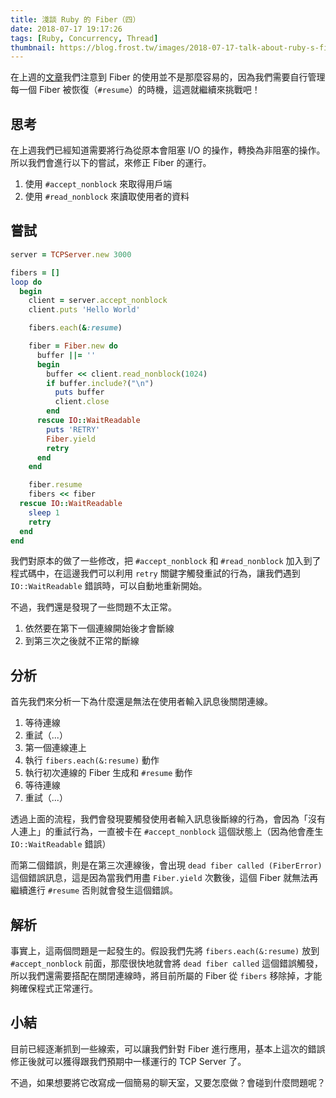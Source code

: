 ```yaml
---
title: 淺談 Ruby 的 Fiber（四）
date: 2018-07-17 19:17:26
tags: [Ruby, Concurrency, Thread]
thumbnail: https://blog.frost.tw/images/2018-07-17-talk-about-ruby-s-fiber-part-4/thumbnail.jpg
---
```


在上週的[文章](https://blog.frost.tw/posts/2018/07/10/Talk-about-ruby-s-fiber-Part-3/)我們注意到 Fiber 的使用並不是那麼容易的，因為我們需要自行管理每一個 Fiber 被恢復（`#resume`）的時機，這週就繼續來挑戰吧！

<!-- more -->

## 思考

在上週我們已經知道需要將行為從原本會阻塞 I/O 的操作，轉換為非阻塞的操作。所以我們會進行以下的嘗試，來修正 Fiber 的運行。

1. 使用 `#accept_nonblock` 來取得用戶端
2. 使用 `#read_nonblock` 來讀取使用者的資料

## 嘗試

```ruby
server = TCPServer.new 3000

fibers = []
loop do
  begin
    client = server.accept_nonblock
    client.puts 'Hello World'

    fibers.each(&:resume)

    fiber = Fiber.new do
      buffer ||= ''
      begin
        buffer << client.read_nonblock(1024)
        if buffer.include?("\n")
          puts buffer
          client.close
        end
      rescue IO::WaitReadable
        puts 'RETRY'
        Fiber.yield
        retry
      end
    end

    fiber.resume
    fibers << fiber
  rescue IO::WaitReadable
    sleep 1
    retry
  end
end
```

我們對原本的做了一些修改，把 `#accept_nonblock` 和 `#read_nonblock` 加入到了程式碼中，在這邊我們可以利用 `retry` 關鍵字觸發重試的行為，讓我們遇到 `IO::WaitReadable` 錯誤時，可以自動地重新開始。

不過，我們還是發現了一些問題不太正常。

1. 依然要在第下一個連線開始後才會斷線
2. 到第三次之後就不正常的斷線

## 分析

首先我們來分析一下為什麼還是無法在使用者輸入訊息後關閉連線。

1. 等待連線
2. 重試（...）
3. 第一個連線連上
4. 執行 `fibers.each(&:resume)` 動作
5. 執行初次連線的 Fiber 生成和 `#resume` 動作
6. 等待連線
7. 重試（...）

透過上面的流程，我們會發現要觸發使用者輸入訊息後斷線的行為，會因為「沒有人連上」的重試行為，一直被卡在 `#accept_nonblock` 這個狀態上（因為他會產生 `IO::WaitReadable` 錯誤）

而第二個錯誤，則是在第三次連線後，會出現 `dead fiber called (FiberError)` 這個錯誤訊息，這是因為當我們用盡 `Fiber.yield` 次數後，這個 Fiber 就無法再繼續進行 `#resume` 否則就會發生這個錯誤。

## 解析

事實上，這兩個問題是一起發生的。假設我們先將 `fibers.each(&:resume)` 放到 `#accept_nonblock` 前面，那麼很快地就會將 `dead fiber called` 這個錯誤觸發，所以我們還需要搭配在關閉連線時，將目前所屬的 Fiber 從 `fibers` 移除掉，才能夠確保程式正常運行。

## 小結

目前已經逐漸抓到一些線索，可以讓我們針對 Fiber 進行應用，基本上這次的錯誤修正後就可以獲得跟我們預期中一樣運行的 TCP Server 了。

不過，如果想要將它改寫成一個簡易的聊天室，又要怎麼做？會碰到什麼問題呢？

